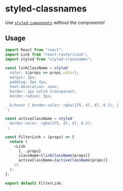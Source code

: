 # styled-classnames
Use [`styled-components`](https://github.com/styled-components/styled-components) without the components!

## Usage
```javascript
import React from "react";
import Link from "react-router/Link";
import styled from "styled-classnames";

const linkClassName = styled`
  color: ${props => props.color};
  margin: 3px;
  padding: 3px 7px;
  text-decoration: none;
  border: 1px solid transparent;
  border-radius: 3px;

  &:hover { border-color: rgba(175, 47, 47, 0.1); }
`;

const activeClassName = styled`
  border-color: rgba(175, 47, 47, 0.2);
`;

const FilterLink = (props) => {
  return (
    <Link
      {...props}
      className={linkClassName(props)}
      activeClassName={activeClassName(props)}
    />
  );
};

export default FilterLink;
```
